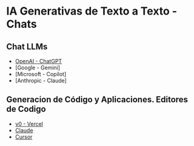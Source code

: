 # IA Generativas de Texto a Texto - Chats

## Chat LLMs 
* [OpenAI - ChatGPT](https://chatgpt.com/)
* [Google - Gemini]
* [Microsoft - Copilot]
* [Anthropic - Claude]

## Generacion de Código y Aplicaciones. Editores de Codigo
* [v0 - Vercel](https://v0.dev/chat)
* [Claude](https://claude.ai/)
* [Cursor](https://www.cursor.com/)
